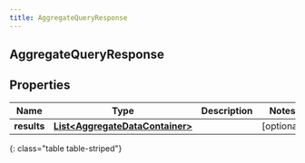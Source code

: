 ```yaml
---
title: AggregateQueryResponse
---
```

## AggregateQueryResponse


## Properties

| Name | Type | Description | Notes |
| ------------ | ------------- | ------------- | ------------- |
| **results** | [**List&lt;AggregateDataContainer&gt;**](AggregateDataContainer.html) |  |  [optional] |
{: class="table table-striped"}




